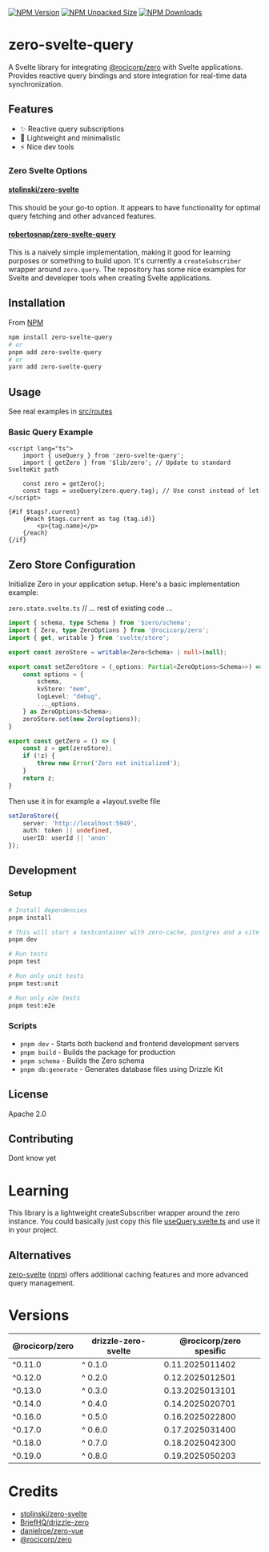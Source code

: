 
[![NPM Version](https://img.shields.io/npm/v/zero-svelte-query)](https://www.npmjs.com/package/zero-svelte-query)
[![NPM Unpacked Size](https://img.shields.io/npm/unpacked-size/zero-svelte-query)](https://www.npmjs.com/package/zero-svelte-query)
[![NPM Downloads](https://img.shields.io/npm/dt/zero-svelte-query)](https://www.npmjs.com/package/zero-svelte-query)

# zero-svelte-query

A Svelte library for integrating [@rocicorp/zero](https://github.com/rocicorp/zero) with Svelte applications. Provides reactive query bindings and store integration for real-time data synchronization.

## Features
- ✨ Reactive query subscriptions
- 🔄 Lightweight and minimalistic
- ⚡️ Nice dev tools

### Zero Svelte Options

#### [stolinski/zero-svelte](https://github.com/stolinski/zero-svelte)

This should be your go-to option. It appears to have functionality for optimal query fetching and other advanced features.

#### [robertosnap/zero-svelte-query](https://github.com/robertosnap/zero-svelte-query)

This is a naively simple implementation, making it good for learning purposes or something to build upon. It's currently a `createSubscriber` wrapper around `zero.query`. The repository has some nice examples for Svelte and developer tools when creating Svelte applications.


## Installation
From [NPM](https://www.npmjs.com/package/zero-svelte-query)
```bash
npm install zero-svelte-query
# or
pnpm add zero-svelte-query
# or
yarn add zero-svelte-query
```

## Usage
See real examples in [src/routes](https://github.com/RobertoSnap/zero-svelte-query/tree/main/src/routes)

### Basic Query Example
```svelte
<script lang="ts">
	import { useQuery } from 'zero-svelte-query';
	import { getZero } from '$lib/zero'; // Update to standard SvelteKit path

	const zero = getZero();
	const tags = useQuery(zero.query.tag); // Use const instead of let
</script>

{#if $tags?.current}
	{#each $tags.current as tag (tag.id)}
		<p>{tag.name}</p>
	{/each}
{/if}
```

## Zero Store Configuration
Initialize Zero in your application setup. Here's a basic implementation example:

`zero.state.svelte.ts`
// ... rest of existing code ...
```ts
import { schema, type Schema } from '$zero/schema';
import { Zero, type ZeroOptions } from '@rocicorp/zero';
import { get, writable } from 'svelte/store';

export const zeroStore = writable<Zero<Schema> | null>(null);

export const setZeroStore = (_options: Partial<ZeroOptions<Schema>>) => {
	const options = {
		schema,
		kvStore: "mem",
		logLevel: "debug",
		..._options,
	} as ZeroOptions<Schema>;
	zeroStore.set(new Zero(options));
}

export const getZero = () => {
	const z = get(zeroStore);
	if (!z) {
		throw new Error('Zero not initialized');
	}
	return z;
}
```
Then use it in for example a +layout.svelte file
```typescript
setZeroStore({
    server: 'http://localhost:5949',
    auth: token || undefined,
    userID: userId || 'anon'
});
```


## Development

### Setup

```bash
# Install dependencies
pnpm install

# This will start a testcontainer with zero-cache, postgres and a vite svelte-kit application.
pnpm dev

# Run tests
pnpm test

# Run only unit tests
pnpm test:unit

# Run only e2e tests
pnpm test:e2e
```

### Scripts
- `pnpm dev` - Starts both backend and frontend development servers
- `pnpm build` - Builds the package for production
- `pnpm schema` - Builds the Zero schema
- `pnpm db:generate` - Generates database files using Drizzle Kit

## License
Apache 2.0

## Contributing
Dont know yet

# Learning
This library is a lightweight createSubscriber wrapper around the zero instance. You could basically just copy this file [useQuery.svelte.ts](https://github.com/RobertoSnap/zero-svelte-query/blob/main/src/lib/useQuery.svelte.ts) and use it in your project.

## Alternatives
[zero-svelte](https://github.com/stolinski/zero-svelte) ([npm](https://www.npmjs.com/package/zero-svelte)) offers additional caching features and more advanced query management.

# Versions
| @rocicorp/zero | drizzle-zero-svelte | @rocicorp/zero spesific |
|----------------|---------------------|------|
| ^0.11.0 | ^ 0.1.0 | 0.11.2025011402 |
| ^0.12.0 | ^ 0.2.0 | 0.12.2025012501 |
| ^0.13.0 | ^ 0.3.0 | 0.13.2025013101 |
| ^0.14.0 | ^ 0.4.0 | 0.14.2025020701 |
| ^0.16.0 | ^ 0.5.0 | 0.16.2025022800 |
| ^0.17.0 | ^ 0.6.0 | 0.17.2025031400 |
| ^0.18.0 | ^ 0.7.0 | 0.18.2025042300 |
| ^0.19.0 | ^ 0.8.0 | 0.19.2025050203 |
# Credits
- [stolinski/zero-svelte](https://github.com/stolinski/zero-svelte)
- [BriefHQ/drizzle-zero](https://github.com/BriefHQ/drizzle-zero/)
- [danielroe/zero-vue](https://github.com/danielroe/zero-vue)
- [@rocicorp/zero](https://github.com/rocicorp/zero)
